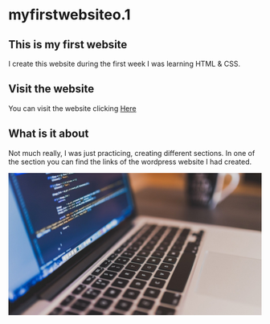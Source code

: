 # myfirstwebsiteo.1
## This is my first website 
I create this website during the first week I was learning HTML & CSS.

## Visit the website
You can visit the website clicking [Here](https://myfirstwebsite0-1.netlify.app/)

## What is it about
Not much really, I was just practicing, creating different sections. In one of the section you can find the links of the wordpress website I had created.

![alt text](https://raw.githubusercontent.com/maxrpark/myfirstwebsiteo.1/main/img/hero.jpg)
